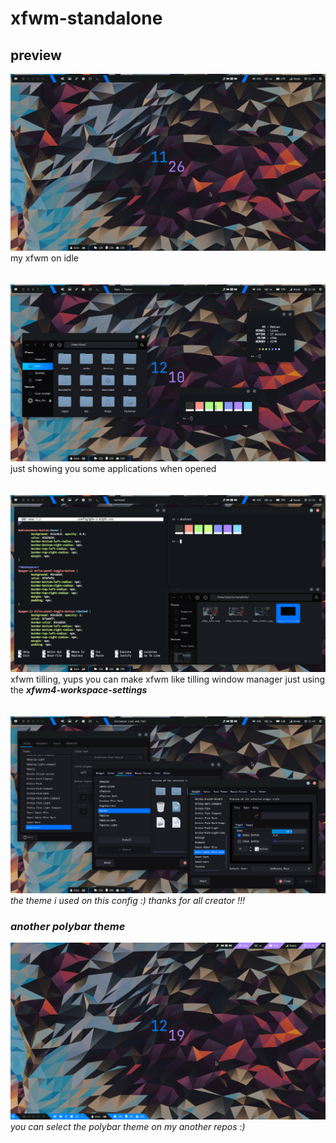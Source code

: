 # xfwm-standalone

## preview
![My Image](https://github.com/diws1/xfwm-standalone/blob/main/screenshots/xfwm_idle.png)
my xfwm on idle \
\
\
![My Image](https://github.com/diws1/xfwm-standalone/blob/main/screenshots/xfwm_termdir.png)
just showing you some applications when opened \
\
\
![My Image](https://github.com/diws1/xfwm-standalone/blob/main/screenshots/xfwm_tilling.png)
xfwm tilling, yups you can make xfwm like tilling window manager just using the <i><b>xfwm4-workspace-settings</b><i/> \
\
\
![My Image](https://github.com/diws1/xfwm-standalone/blob/main/screenshots/xfwm_themes.png)
the theme i used on this config :) thanks for all creator !!!



### another polybar theme
![My Image](https://github.com/diws1/xfwm-standalone/blob/main/screenshots/xfwm_idle2.png)
you can select the polybar theme on my another repos :)
